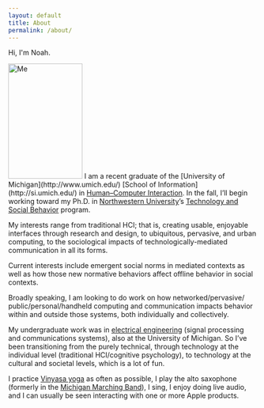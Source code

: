 ```yaml
---
layout: default
title: About
permalink: /about/
---
```


Hi, I'm Noah.

<img class="alignright" title="me_skaband" src="{{site.baseurl}}images/me_skaband.jpg" alt="Me" width="150" height="233">
I am a recent graduate of the [University of Michigan](http://www.umich.edu/) [School of Information](http://si.umich.edu/) in <a  href="http://www.si.umich.edu/msi/hci.htm">Human–Computer Interaction</a>. In the fall, I’ll begin working toward my Ph.D. in <a  href="http://www.northwestern.edu">Northwestern University</a>’s <a  href="http://tsb.northwestern.edu/">Technology and Social Behavior</a> program.

My interests range from traditional HCI; that is, creating usable, enjoyable interfaces through research and design, to ubiquitous, pervasive, and urban computing, to the sociological impacts of technologically-mediated communication in all its forms.

Current interests include emergent social norms in mediated contexts as well as how those new normative behaviors affect offline behavior in social contexts.

Broadly speaking, I am looking to do work on how networked/&#8203;pervasive/&#8203;public/&#8203;personal/&#8203;handheld computing and communication impacts behavior within and outside those systems, both individually and collectively.

My undergraduate work was in <a  title="U of M EECS" href="http://www.eecs.umich.edu/">electrical engineering</a> (signal processing and communications systems), also at the University of Michigan. So I’ve been transitioning from the purely technical, through technology at the individual level (traditional HCI/cognitive psychology), to technology at the cultural and societal levels, which is a lot of fun.

I practice <a  href="http://centerforyoga.net/">Vinyasa yoga</a> as often as possible, I play the alto saxophone (formerly in the <a  href="http://mmb.music.umich.edu/">Michigan Marching Band</a>), I sing, I enjoy doing live audio, and I can usually be seen interacting with one or more Apple products.